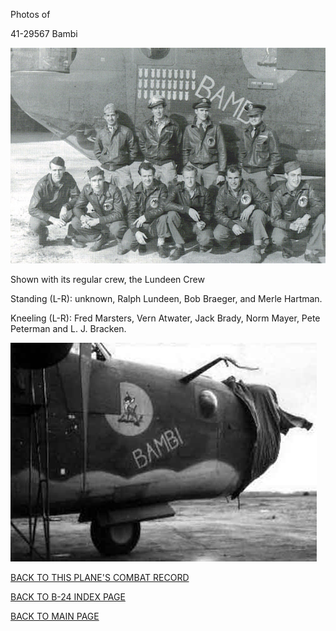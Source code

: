 
Photos of 






 




41-29567 Bambi  
  

![](41-29567.jpg)  

Shown with its regular crew, the Lundeen Crew  

Standing (L-R): unknown, Ralph Lundeen, Bob Braeger, and Merle Hartman.  

Kneeling (L-R): Fred Marsters, Vern Atwater, Jack Brady, Norm Mayer, Pete Peterman and L. J. Bracken.  
  

![](41-29567a.jpg)  
  

[BACK TO THIS PLANE'S COMBAT RECORD](b24s/41-29567.md)  

[BACK TO B-24 INDEX PAGE](000b24s.md)  

[BACK TO MAIN PAGE](index.html)


